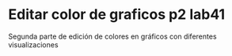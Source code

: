 # Editar color de graficos p2 lab41
 Segunda parte de edición de colores en gráficos con diferentes visualizaciones
